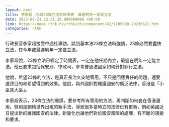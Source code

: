 ```yaml
---
layout: post
title: 李家超：已就23條立法定時間表　最遲明年一定能立法
date: 2023-06-21 22:51:28.000000000 +08:00
link: https://news.rthk.hk/rthk/ch/component/k2/1705809-20230621.htm
categories: rthk
---
```


行政長官李家超接受中通社專訪，談到基本法23條立法時強調，23條必然要盡快立法，在今年或最遲明年一定要立法。

李家超說，23條立法已經定了時間表，一定在他任期內立，最遲在明年一定能立法。他已要求包括保安局、律政司，參考普通法國家如何針對罪行立法。

他說，希望23條的立法，是真正長治久安地管用，不只是回應責任的問題，還要達致目的和希望得到的效果。他說，與外國針對維護國安的廣泛法律，香港是「小巫見大巫」。

李家超表示，23條立法的嚴謹，要參考所有管用的方法，再判斷如何套在香港適用。特別是網絡世界出現的新手法，導致很多當時立的法律已有更新，例如英國近日提出新的維護國安的法律。新變化也讓他們對於國安風險的處理，有不斷的演變和要求。
